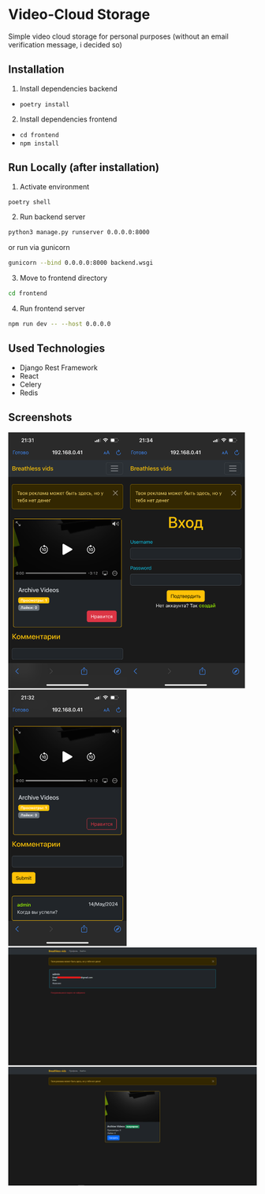 
# Video-Cloud Storage

Simple video cloud storage for personal purposes (without an email verification message, i decided so)


## Installation

1. Install dependencies backend
* ```poetry install```

2. Install dependencies frontend
* ```cd frontend```
* ```npm install```
## Run Locally (after installation)

1. Activate environment
```bash
poetry shell
```
2. Run backend server
```bash
python3 manage.py runserver 0.0.0.0:8000
```
or run via gunicorn
```bash
gunicorn --bind 0.0.0.0:8000 backend.wsgi
```
3. Move to frontend directory
```bash
cd frontend
```
4. Run frontend server
```bash
npm run dev -- --host 0.0.0.0
```
## Used Technologies
* Django Rest Framework
* React
* Celery
* Redis
## Screenshots

<img src='/scrnshot/p1.PNG' width=240><img src='/scrnshot/p2.PNG' width=240><img src='/scrnshot/p3.PNG' width=240>
<img src='/scrnshot/p4.png'>
<img src='/scrnshot/p5.png'>